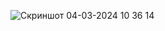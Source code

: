 ![Скриншот 04-03-2024 10 36 14](https://github.com/dasturlashkursi/Finlandiya-bayrogi/assets/161709554/3449cfbb-0b2b-4de8-a0ed-e1ddb151283e)
